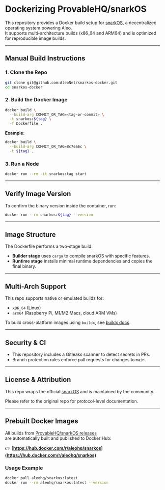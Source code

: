 
# Dockerizing ProvableHQ/snarkOS

This repository provides a Docker build setup for [snarkOS](https://github.com/ProvableHQ/snarkOS), a decentralized operating system powering Aleo.  
It supports multi-architecture builds (x86_64 and ARM64) and is optimized for reproducible image builds.

---

## Manual Build Instructions

### 1. Clone the Repo

```bash
git clone git@github.com:AleoNet/snarkos-docker.git
cd snarkos-docker
```

### 2. Build the Docker Image

```bash
docker build \
  --build-arg COMMIT_OR_TAG=<tag-or-commit> \
  -t snarkos:${tag} \
  -f Dockerfile .
```

**Example:**

```bash
docker build \
  --build-arg COMMIT_OR_TAG=8c7ea6c \
  -t ${tag} .
```

### 3. Run a Node

```bash
docker run --rm -it snarkos:tag start
```

---

## Verify Image Version

To confirm the binary version inside the container, run:

```bash
docker run --rm snarkos:${tag} --version
```

---

## Image Structure

The Dockerfile performs a two-stage build:
- **Builder stage** uses `cargo` to compile snarkOS with specific features.
- **Runtime stage** installs minimal runtime dependencies and copies the final binary.

---

## Multi-Arch Support

This repo supports native or emulated builds for:
- `x86_64` (Linux)
- `arm64` (Raspberry Pi, M1/M2 Macs, cloud ARM VMs)

To build cross-platform images using `buildx`, see [buildx docs](https://docs.docker.com/build/buildx/working-with-buildx/).

---

## Security & CI

- This repository includes a Gitleaks scanner to detect secrets in PRs.
- Branch protection rules enforce pull requests for changes to `main`.

---

## License & Attribution

This repo wraps the official [snarkOS](https://github.com/ProvableHQ/snarkOS) and is maintained by the community.

Please refer to the original repo for protocol-level documentation.


---

## Prebuilt Docker Images

All builds from [ProvableHQ/snarkOS releases](https://github.com/ProvableHQ/snarkOS/tags)  
are automatically built and published to Docker Hub:

👉 **[https://hub.docker.com/r/aleohq/snarkos](https://hub.docker.com/r/aleohq/snarkos)**

### Usage Example

```bash
docker pull aleohq/snarkos:latest
docker run --rm aleohq/snarkos:latest --version
```